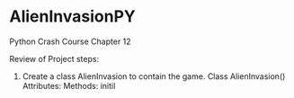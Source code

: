 # AlienInvasionPY
Python Crash Course Chapter 12

Review of Project steps:

1. Create a class AlienInvasion to contain the game.
Class AlienInvasion()
Attributes:
Methods:
initil